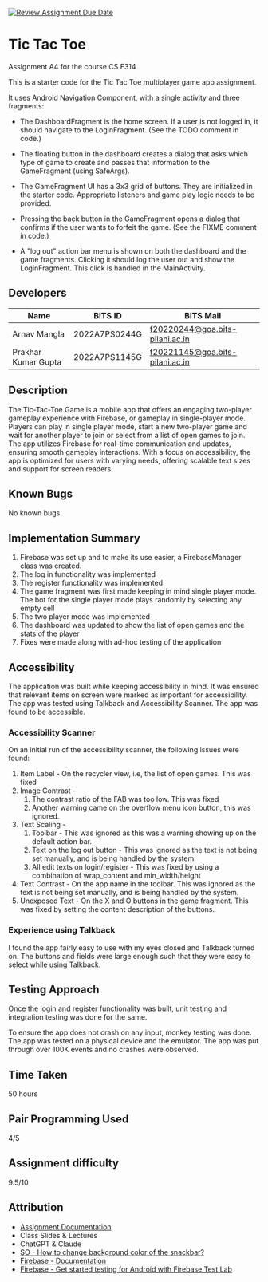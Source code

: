 [![Review Assignment Due Date](https://classroom.github.com/assets/deadline-readme-button-22041afd0340ce965d47ae6ef1cefeee28c7c493a6346c4f15d667ab976d596c.svg)](https://classroom.github.com/a/IH-L4O39)
# Tic Tac Toe

Assignment A4 for the course CS F314

This is a starter code for the Tic Tac Toe multiplayer game app assignment.

It uses Android Navigation Component, with a single activity and three fragments:

- The DashboardFragment is the home screen. If a user is not logged in, it should navigate to the
  LoginFragment. (See the TODO comment in code.)

- The floating button in the dashboard creates a dialog that asks which type of game to create and
  passes that information to the GameFragment (using SafeArgs).

- The GameFragment UI has a 3x3 grid of buttons. They are initialized in the starter code.
  Appropriate listeners and game play logic needs to be provided.

- Pressing the back button in the GameFragment opens a dialog that confirms if the user wants to
  forfeit the game. (See the FIXME comment in code.)

- A "log out" action bar menu is shown on both the dashboard and the game fragments. Clicking it
  should log the user out and show the LoginFragment. This click is handled in the MainActivity.

## Developers
| Name                | BITS ID       | BITS Mail                       |
|---------------------|---------------|---------------------------------|
| Arnav Mangla        | 2022A7PS0244G | f20220244@goa.bits-pilani.ac.in |
| Prakhar Kumar Gupta | 2022A7PS1145G | f20221145@goa.bits-pilani.ac.in |

## Description
The Tic-Tac-Toe Game is a mobile app that offers an engaging two-player gameplay experience with Firebase, or gameplay in single-player mode. Players can play in single player mode, start a new two-player game and wait for another player to join or select from a list of open games to join. The app utilizes Firebase for real-time communication and updates, ensuring smooth gameplay interactions. With a focus on accessibility, the app is optimized for users with varying needs, offering scalable text sizes and support for screen readers.

## Known Bugs
No known bugs

## Implementation Summary
1. Firebase was set up and to make its use easier, a FirebaseManager class was created.
2. The log in functionality was implemented
3. The register functionality was implemented
4. The game fragment was first made keeping in mind single player mode. The bot for the single player mode plays randomly by selecting any empty cell
5. The two player mode was implemented
6. The dashboard was updated to show the list of open games and the stats of the player
7. Fixes were made along with ad-hoc testing of the application

## Accessibility
The application was built while keeping accessibility in mind. It was ensured that relevant items on
screen were marked as important for accessibility. The app was tested using Talkback and Accessibility
Scanner. The app was found to be accessible.

### Accessibility Scanner

On an initial run of the accessibility scanner, the following issues were found:

1. Item Label - On the recycler view, i.e, the list of open games. This was fixed
2. Image Contrast - 
   1. The contrast ratio of the FAB was too low. This was fixed
   2. Another warning came on the overflow menu icon button, this was ignored.
3. Text Scaling -
   1. Toolbar - This was ignored as this was a warning showing up on the default action bar.
   2. Text on the log out button - This was ignored as the text is not being set manually, and is being handled by the system.
   3. All edit texts on login/register - This was fixed by using a combination of wrap_content and min_width/height
4. Text Contrast - On the app name in the toolbar. This was ignored as the text is not being set manually, and is being handled by the system.
5. Unexposed Text - On the X and O buttons in the game fragment. This was fixed by setting the content description of the buttons.

### Experience using Talkback
I found the app fairly easy to use with my eyes closed and Talkback turned on. The buttons and fields
were large enough such that they were easy to select while using Talkback.

## Testing Approach
Once the login and register functionality was built, unit testing and integration testing was done for the same.

To ensure the app does not crash on any input, monkey testing was done. The app was tested on a physical device and the emulator.
The app was put through over 100K events and no crashes were observed.

## Time Taken
50 hours

## Pair Programming Used
4/5

## Assignment difficulty
9.5/10

## Attribution
- [Assignment Documentation]()  
- Class Slides & Lectures
- ChatGPT & Claude
- [SO - How to change background color of the snackbar?](https://stackoverflow.com/questions/34020891/how-to-change-background-color-of-the-snackbar)
- [Firebase - Documentation](https://firebase.google.com/docs)
- [Firebase - Get started testing for Android with Firebase Test Lab](https://firebase.google.com/docs/test-lab/android/get-started)
